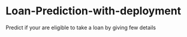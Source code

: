# Loan-Prediction-with-deployment
Predict if your are eligible to take a loan by giving few details
